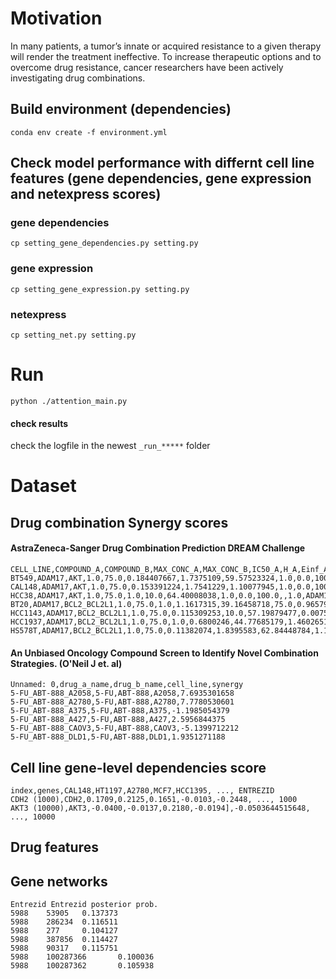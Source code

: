# Motivation

In many patients, a tumor’s innate or acquired resistance to a given therapy will render the treatment ineffective. To increase therapeutic options and to overcome drug resistance, cancer researchers have been actively investigating drug combinations.

## Build environment (dependencies)
```
conda env create -f environment.yml
```

## Check model performance with differnt cell line features (gene dependencies, gene expression and netexpress scores)
### gene dependencies
```
cp setting_gene_dependencies.py setting.py
```

### gene expression
```
cp setting_gene_expression.py setting.py
```

### netexpress
```
cp setting_net.py setting.py
```

# Run 
```
python ./attention_main.py
```
#### check results
check the logfile in the newest ```_run_*****``` folder

# Dataset

## Drug combination Synergy scores

#### AstraZeneca-Sanger Drug Combination Prediction DREAM Challenge

```
CELL_LINE,COMPOUND_A,COMPOUND_B,MAX_CONC_A,MAX_CONC_B,IC50_A,H_A,Einf_A,IC50_B,H_B,Einf_B,SYNERGY_SCORE,QA,COMBINATION_ID
BT549,ADAM17,AKT,1.0,75.0,0.184407667,1.7375109,59.57523324,1.0,0.0,100.0,,1.0,ADAM17.AKT
CAL148,ADAM17,AKT,1.0,75.0,0.153391224,1.7541229,1.10077945,1.0,0.0,100.0,,1.0,ADAM17.AKT
HCC38,ADAM17,AKT,1.0,75.0,1.0,10.0,64.40008038,1.0,0.0,100.0,,1.0,ADAM17.AKT
BT20,ADAM17,BCL2_BCL2L1,1.0,75.0,1.0,1.1617315,39.16458718,75.0,0.9657921,70.9150332,,1.0,ADAM17.BCL2_BCL2L1
HCC1143,ADAM17,BCL2_BCL2L1,1.0,75.0,0.115309253,10.0,57.19879477,0.0075,0.1,80.12808895,,1.0,ADAM17.BCL2_BCL2L1
HCC1937,ADAM17,BCL2_BCL2L1,1.0,75.0,1.0,0.6800246,44.77685179,1.460265179,0.8454861,93.47342327,,1.0,ADAM17.BCL2_BCL2L1
HS578T,ADAM17,BCL2_BCL2L1,1.0,75.0,0.11382074,1.8395583,62.84448784,1.188576126,0.2080817,78.96791015,,1.0,ADAM17.BCL2_BCL2L1
```

#### An Unbiased Oncology Compound Screen to Identify Novel Combination Strategies. (O'Neil J et. al)

```
Unnamed: 0,drug_a_name,drug_b_name,cell_line,synergy
5-FU_ABT-888_A2058,5-FU,ABT-888,A2058,7.6935301658
5-FU_ABT-888_A2780,5-FU,ABT-888,A2780,7.7780530601
5-FU_ABT-888_A375,5-FU,ABT-888,A375,-1.1985054379
5-FU_ABT-888_A427,5-FU,ABT-888,A427,2.5956844375
5-FU_ABT-888_CAOV3,5-FU,ABT-888,CAOV3,-5.1399712212
5-FU_ABT-888_DLD1,5-FU,ABT-888,DLD1,1.9351271188
```

## Cell line gene-level dependencies score

```
index,genes,CAL148,HT1197,A2780,MCF7,HCC1395, ..., ENTREZID
CDH2 (1000),CDH2,0.1709,0.2125,0.1651,-0.0103,-0.2448, ..., 1000
AKT3 (10000),AKT3,-0.0400,-0.0137,0.2180,-0.0194],-0.0503644515648, ..., 10000
```

## Drug features


## Gene networks

```
Entrezid Entrezid posterior prob.
5988    53905   0.137373
5988    286234  0.116511
5988    277     0.104127
5988    387856  0.114427
5988    90317   0.115751
5988    100287366       0.100036
5988    100287362       0.105938
```
